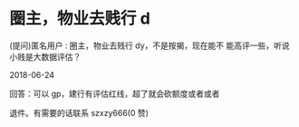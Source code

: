 # 圈主，物业去贱行 d

(提问)匿名用户 : 圈主，物业去贱行 dy，不是按揭，现在能不 能高评一些，听说小贱是大数据评估？

2018-06-24

回答：可以 gp，建行有评估红线，超了就会砍额度或者或者

退件。有需要的话联系 szxzy666(0 赞)